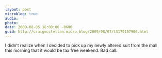 ```yaml
---
layout: post
microblog: true
audio: 
photo: 
date: 2009-08-06 18:00:00 -0600
guid: http://craigmcclellan.micro.blog/2009/08/07/t3179157906.html
---
```

I didn't realize when I decided to pick up my newly altered suit from the mall this morning that it would be tax free weekend.  Bad call.
